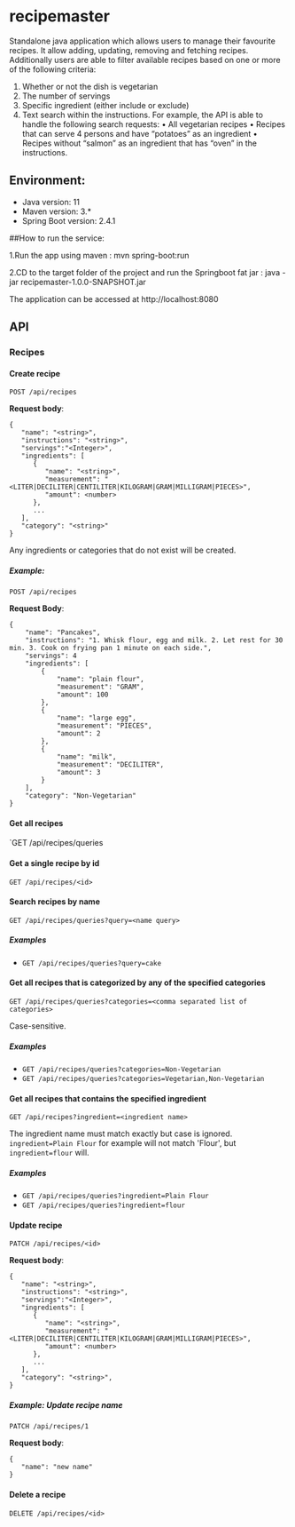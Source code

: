 # recipemaster

Standalone java application which allows users to manage their favourite recipes. It
allow adding, updating, removing and fetching recipes. Additionally users are able to filter
available recipes based on one or more of the following criteria:
1. Whether or not the dish is vegetarian
2. The number of servings
3. Specific ingredient (either include or exclude)
4. Text search within the instructions.
For example, the API is able to handle the following search requests:
• All vegetarian recipes
• Recipes that can serve 4 persons and have “potatoes” as an ingredient
• Recipes without “salmon” as an ingredient that has “oven” in the instructions.

## Environment:
- Java version: 11
- Maven version: 3.*
- Spring Boot version: 2.4.1

##How to run the service:

1.Run the app using maven : mvn spring-boot:run
   
2.CD to the target folder of the project and run the Springboot fat jar : java -jar recipemaster-1.0.0-SNAPSHOT.jar

The application can be accessed at http://localhost:8080


## API

### Recipes

#### Create recipe

`POST /api/recipes`

__Request body__:
```
{
   "name": "<string>",
   "instructions": "<string>",
   "servings":"<Integer>",
   "ingredients": [
      {
         "name": "<string>",
         "measurement": "<LITER|DECILITER|CENTILITER|KILOGRAM|GRAM|MILLIGRAM|PIECES>",
         "amount": <number>
      },
      ...
   ],
   "category": "<string>"
}
```

Any ingredients or categories that do not exist will be created.

##### Example:

`POST /api/recipes`

__Request Body__:
```
{
    "name": "Pancakes",
    "instructions": "1. Whisk flour, egg and milk. 2. Let rest for 30 min. 3. Cook on frying pan 1 minute on each side.",
    "servings": 4
    "ingredients": [
        {
            "name": "plain flour",
            "measurement": "GRAM",
            "amount": 100
        },
        {
            "name": "large egg",
            "measurement": "PIECES",
            "amount": 2
        },
        {
            "name": "milk",
            "measurement": "DECILITER",
            "amount": 3
        }
    ],
    "category": "Non-Vegetarian"
}
```

#### Get all recipes

`GET /api/recipes/queries

#### Get a single recipe by id

`GET /api/recipes/<id>`

#### Search recipes by name 

`GET /api/recipes/queries?query=<name query>`

##### Examples

- `GET /api/recipes/queries?query=cake`

#### Get all recipes that is categorized by any of the specified categories

`GET /api/recipes/queries?categories=<comma separated list of categories>`

Case-sensitive.

##### Examples

- `GET /api/recipes/queries?categories=Non-Vegetarian`
- `GET /api/recipes/queries?categories=Vegetarian,Non-Vegetarian`

#### Get all recipes that contains the specified ingredient

`GET /api/recipes?ingredient=<ingredient name>`

The ingredient name must match exactly but case is ignored. `ingredient=Plain Flour` for example will not match 'Flour', but `ingredient=flour` will.

##### Examples

- `GET /api/recipes/queries?ingredient=Plain Flour`
- `GET /api/recipes/queries?ingredient=flour`

#### Update recipe

`PATCH /api/recipes/<id>`

__Request body__:
```
{
   "name": "<string>",
   "instructions": "<string>",
   "servings":"<Integer>",
   "ingredients": [
      {
         "name": "<string>",
         "measurement": "<LITER|DECILITER|CENTILITER|KILOGRAM|GRAM|MILLIGRAM|PIECES>",
         "amount": <number>
      },
      ...
   ],
   "category": "<string>",
}
```

##### Example: Update recipe name

`PATCH /api/recipes/1`

__Request body__:
```
{
   "name": "new name"
}
```

#### Delete a recipe

`DELETE /api/recipes/<id>`
